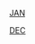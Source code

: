 [JAN](https://r3dbabyvamp.github.io/Paula-s-Website/YRS/2023/JAN)

[DEC](https://r3dbabyvamp.github.io/Paula-s-Website/YRS/2023/DEC)
